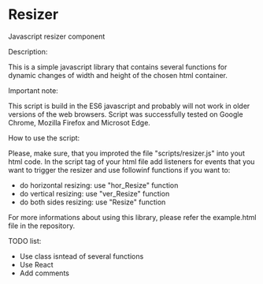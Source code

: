 # Resizer
Javascript resizer component

Description:

This is a simple javascript library that contains several functions for dynamic changes of width and height of the chosen html container.

Important note:

This script is build in the ES6 javascript and probably will not work in older versions of the web browsers.
Script was successfully tested on Google Chrome, Mozilla Firefox and Microsot Edge.

How to use the script:

Please, make sure, that you improted the file "scripts/resizer.js" into yout html code.
In the script tag of your html file add listeners for events that you want to trigger the resizer and use followinf functions if you want to:

- do horizontal resizing: use "hor_Resize" function
- do vertical resizing: use "ver_Resize" function
- do both sides resizing: use "Resize" function

For more informations about using this library, please refer the example.html file in the repository.

TODO list:
- Use class isntead of several functions
- Use React
- Add comments
